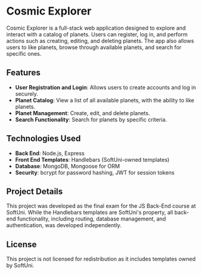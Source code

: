 # Cosmic Explorer

Cosmic Explorer is a full-stack web application designed to explore and interact with a catalog of planets. Users can register, log in, and perform actions such as creating, editing, and deleting planets. The app also allows users to like planets, browse through available planets, and search for specific ones.

## Features
* **User Registration and Login**: Allows users to create accounts and log in securely.
* **Planet Catalog**: View a list of all available planets, with the ability to like planets.
* **Planet Management**: Create, edit, and delete planets.
* **Search Functionality**: Search for planets by specific criteria.

## Technologies Used
* **Back End**: Node.js, Express
* **Front End Templates**: Handlebars (SoftUni-owned templates)
* **Database**: MongoDB, Mongoose for ORM
* **Security**: bcrypt for password hashing, JWT for session tokens

## Project Details
This project was developed as the final exam for the JS Back-End course at SoftUni. While the Handlebars templates are SoftUni's property, all back-end functionality, including routing, database management, and authentication, was developed independently.

## License
This project is not licensed for redistribution as it includes templates owned by SoftUni.
